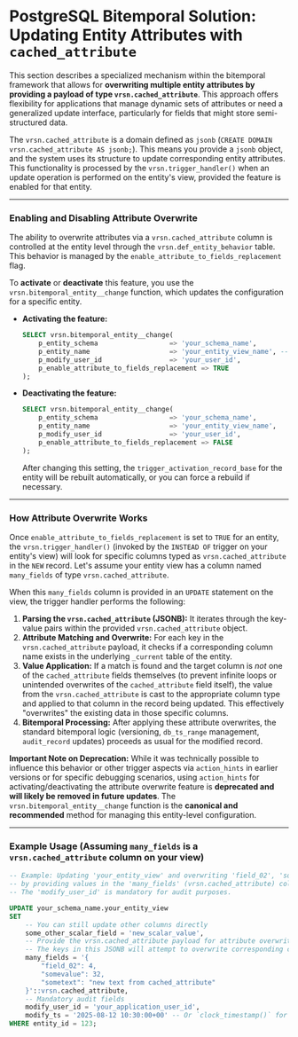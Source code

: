 # PostgreSQL Bitemporal Solution: Updating Entity Attributes with `cached_attribute`

This section describes a specialized mechanism within the bitemporal framework that allows for **overwriting multiple entity attributes by providing a payload of type `vrsn.cached_attribute`**. This approach offers flexibility for applications that manage dynamic sets of attributes or need a generalized update interface, particularly for fields that might store semi-structured data.

The `vrsn.cached_attribute` is a domain defined as `jsonb` (`CREATE DOMAIN vrsn.cached_attribute AS jsonb;`). This means you provide a `jsonb` object, and the system uses its structure to update corresponding entity attributes. This functionality is processed by the `vrsn.trigger_handler()` when an update operation is performed on the entity's view, provided the feature is enabled for that entity.

---

### Enabling and Disabling Attribute Overwrite

The ability to overwrite attributes via a `vrsn.cached_attribute` column is controlled at the entity level through the `vrsn.def_entity_behavior` table. This behavior is managed by the `enable_attribute_to_fields_replacement` flag.

To **activate** or **deactivate** this feature, you use the `vrsn.bitemporal_entity__change` function, which updates the configuration for a specific entity.

* **Activating the feature:**

    ```sql
    SELECT vrsn.bitemporal_entity__change(
        p_entity_schema                  => 'your_schema_name',
        p_entity_name                    => 'your_entity_view_name', -- The view name, not the _current table
        p_modify_user_id                 => 'your_user_id',
        p_enable_attribute_to_fields_replacement => TRUE
    );
    ```

* **Deactivating the feature:**

    ```sql
    SELECT vrsn.bitemporal_entity__change(
        p_entity_schema                  => 'your_schema_name',
        p_entity_name                    => 'your_entity_view_name',
        p_modify_user_id                 => 'your_user_id',
        p_enable_attribute_to_fields_replacement => FALSE
    );
    ```
    After changing this setting, the `trigger_activation_record_base` for the entity will be rebuilt automatically, or you can force a rebuild if necessary.

---

### How Attribute Overwrite Works

Once `enable_attribute_to_fields_replacement` is set to `TRUE` for an entity, the `vrsn.trigger_handler()` (invoked by the `INSTEAD OF` trigger on your entity's view) will look for specific columns typed as `vrsn.cached_attribute` in the `NEW` record. Let's assume your entity view has a column named `many_fields` of type `vrsn.cached_attribute`.

When this `many_fields` column is provided in an `UPDATE` statement on the view, the trigger handler performs the following:

1.  **Parsing the `vrsn.cached_attribute` (JSONB):** It iterates through the key-value pairs within the provided `vrsn.cached_attribute` object.
2.  **Attribute Matching and Overwrite:** For each key in the `vrsn.cached_attribute` payload, it checks if a corresponding column name exists in the underlying `_current` table of the entity.
3.  **Value Application:** If a match is found and the target column is *not* one of the `cached_attribute` fields themselves (to prevent infinite loops or unintended overwrites of the `cached_attribute` field itself), the value from the `vrsn.cached_attribute` is cast to the appropriate column type and applied to that column in the record being updated. This effectively "overwrites" the existing data in those specific columns.
4.  **Bitemporal Processing:** After applying these attribute overwrites, the standard bitemporal logic (versioning, `db_ts_range` management, `audit_record` updates) proceeds as usual for the modified record.

**Important Note on Deprecation:**
While it was technically possible to influence this behavior or other trigger aspects via `action_hints` in earlier versions or for specific debugging scenarios, using `action_hints` for activating/deactivating the attribute overwrite feature is **deprecated and will likely be removed in future updates**. The `vrsn.bitemporal_entity__change` function is the **canonical and recommended** method for managing this entity-level configuration.

---

### Example Usage (Assuming `many_fields` is a `vrsn.cached_attribute` column on your view)

```sql
-- Example: Updating 'your_entity_view' and overwriting 'field_02', 'somevalue', and 'sometext'
-- by providing values in the 'many_fields' (vrsn.cached_attribute) column.
-- The 'modify_user_id' is mandatory for audit purposes.

UPDATE your_schema_name.your_entity_view
SET
    -- You can still update other columns directly
    some_other_scalar_field = 'new_scalar_value',
    -- Provide the vrsn.cached_attribute payload for attribute overwrites
    -- The keys in this JSONB will attempt to overwrite corresponding columns in the entity.
    many_fields = '{
        "field_02": 4,
        "somevalue": 32,
        "sometext": "new text from cached_attribute"
    }'::vrsn.cached_attribute,
    -- Mandatory audit fields
    modify_user_id = 'your_application_user_id',
    modify_ts = '2025-08-12 10:30:00+00' -- Or `clock_timestamp()` for current time
WHERE entity_id = 123;
```
